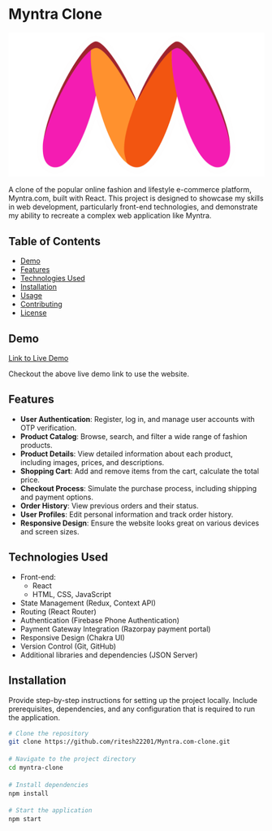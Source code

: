 # Myntra Clone

![Project Image/Logo](./myntra-clone/src/Assets/myntra-logo.webp)

A clone of the popular online fashion and lifestyle e-commerce platform, Myntra.com, built with React. This project is designed to showcase my skills in web development, particularly front-end technologies, and demonstrate my ability to recreate a complex web application like Myntra.

## Table of Contents

- [Demo](#demo)
- [Features](#features)
- [Technologies Used](#technologies-used)
- [Installation](#installation)
- [Usage](#usage)
- [Contributing](#contributing)
- [License](#license)

## Demo

[Link to Live Demo](https://myntra-clone-rho.vercel.app/)

Checkout the above live demo link to use the website.

## Features

- **User Authentication**: Register, log in, and manage user accounts with OTP verification.
- **Product Catalog**: Browse, search, and filter a wide range of fashion products.
- **Product Details**: View detailed information about each product, including images, prices, and descriptions.
- **Shopping Cart**: Add and remove items from the cart, calculate the total price.
- **Checkout Process**: Simulate the purchase process, including shipping and payment options.
- **Order History**: View previous orders and their status.
- **User Profiles**: Edit personal information and track order history.
- **Responsive Design**: Ensure the website looks great on various devices and screen sizes.

## Technologies Used

- Front-end:
  - React
  - HTML, CSS, JavaScript
- State Management (Redux, Context API)
- Routing (React Router)
- Authentication (Firebase Phone Authentication)
- Payment Gateway Integration (Razorpay payment portal)
- Responsive Design (Chakra UI)
- Version Control (Git, GitHub)
- Additional libraries and dependencies (JSON Server)

## Installation

Provide step-by-step instructions for setting up the project locally. Include prerequisites, dependencies, and any configuration that is required to run the application.

```bash
# Clone the repository
git clone https://github.com/ritesh22201/Myntra.com-clone.git

# Navigate to the project directory
cd myntra-clone

# Install dependencies
npm install

# Start the application
npm start
